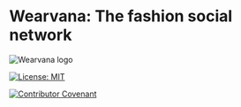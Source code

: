 # Wearvana: The fashion social network

![Wearvana logo](../frontend/public/logo.svg)


[![License: MIT](https://img.shields.io/badge/License-MIT-teal.svg)](https://opensource.org/licenses/MIT)

[![Contributor Covenant](https://img.shields.io/badge/Citizen%20Code%20of%20Conduct-2.3-pink.svg)](CODE_OF_CONDUCT.md)